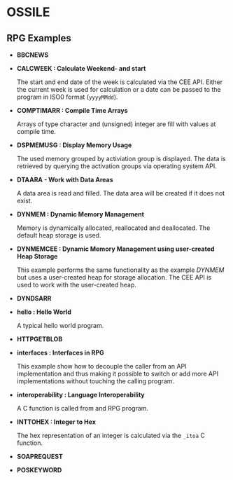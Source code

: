 # OSSILE

## RPG Examples

- __BBCNEWS__

- __CALCWEEK : Calculate Weekend- and start__

  The start and end date of the week is calculated via the CEE API. Either the 
  current week is used for calculation or a date can be passed to the program in
  ISO0 format (`yyyyMMdd`).

- __COMPTIMARR : Compile Time Arrays__

  Arrays of type character and (unsigned) integer are fill with values at compile
  time.

- __DSPMEMUSG : Display Memory Usage__

  The used memory grouped by activiation group is displayed. The data is retrieved
  by querying the activation groups via operating system API.

- __DTAARA - Work with Data Areas__

  A data area is read and filled. The data area will be created if it does not exist.

- __DYNMEM : Dynamic Memory Management__

  Memory is dynamically allocated, reallocated and deallocated. The default heap
  storage is used.

- __DYNMEMCEE : Dynamic Memory Management using user-created Heap Storage__

  This example performs the same functionality as the example _DYNMEM_ but uses a
  user-created heap for storage allocation. The CEE API is used to work with the 
  user-created heap.

- __DYNDSARR__

- __hello : Hello World__

  A typical hello world program.

- __HTTPGETBLOB__

- __interfaces : Interfaces in RPG__

  This example show how to decouple the caller from an API implementation and thus
  making it possible to switch or add more API implementations without touching the
  calling program.

- __interoperability : Language Interoperability__

  A C function is called from and RPG program.

- __INTTOHEX : Integer to Hex__

  The hex representation of an integer is calculated via the `_itoa` C function.

- __SOAPREQUEST__

- __POSKEYWORD__


